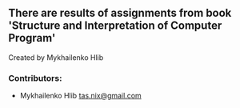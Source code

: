 ##  There are results of assignments from book 'Structure and Interpretation of Computer Program' ##

Created by Mykhailenko Hlib
		
### Contributors:
* Mykhailenko Hlib		tas.nix@gmail.com
	